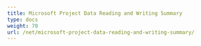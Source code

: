 ```yaml
---
title: Microsoft Project Data Reading and Writing Summary
type: docs
weight: 70
url: /net/microsoft-project-data-reading-and-writing-summary/
---
```



